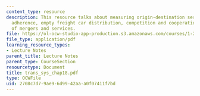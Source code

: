 ```yaml
---
content_type: resource
description: This resource talks about measuring origin-destination service, schedule
  adherence, empty freight car distribution, competition and cooperation and types
  of mergers and services.
file: https://ol-ocw-studio-app-production.s3.amazonaws.com/courses/1-221j-transportation-systems-fall-2004/2708c7d79ae96d9942aaa0f07411f7bd_trans_sys_chap18.pdf
file_type: application/pdf
learning_resource_types:
- Lecture Notes
parent_title: Lecture Notes
parent_type: CourseSection
resourcetype: Document
title: trans_sys_chap18.pdf
type: OCWFile
uid: 2708c7d7-9ae9-6d99-42aa-a0f07411f7bd
---
```

